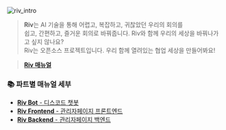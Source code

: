 ![riv_intro](https://github.com/user-attachments/assets/9fa89876-81e6-48f5-9a25-0f7bac497970)

> **Riv**는 AI 기술을 통해 어렵고, 복잡하고, 귀찮았던 우리의 회의를  
> 쉽고, 간편하고, 즐거운 회의로 바꿔줍니다. Riv와 함께 우리의 세상을 바꿔나가고 싶지 않나요?  
> Riv는 오픈소스 프로젝트입니다. 우리 함께 열려있는 협업 세상을 만들어봐요!  

> [**Riv 매뉴얼**](https://github.com/OpenRiv/.github/docs/riv_manual.pdf)

### 📚 파트별 매뉴얼 세부
- [**Riv Bot** - 디스코드 챗봇](https://github.com/OpenRiv/riv-bot)
- [**Riv Frontend** - 관리자페이지 프론트엔드](https://github.com/OpenRiv/riv-frontend)
- [**Riv Backend** - 관리자페이지 백엔드](https://github.com/OpenRiv/riv-backend)

